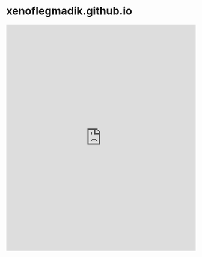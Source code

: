 # xenoflegmadik.github.io
<iframe
src="https://gateway.ipfscdn.io/ipfs/QmWadjbCefyTnh8DMNBJyvZiVhXmFvrFbKzYqzY7WAGEHf/drop.html?contract=0x8E69C8A72276A0cB2A172Be3c5Dc8229F91E6e0B&chainId=137"
width="600px"
height="600px"
style="max-width:100%;"
frameborder="0"
></iframe>
